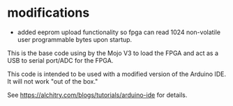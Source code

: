 # modifications 
- added eeprom upload functionality so fpga can read 1024 non-volatile user programmable bytes upon startup.

This is the base code using by the Mojo V3 to load the FPGA and act as a USB to serial port/ADC for the FPGA. 

This code is intended to be used with a modified version of the Arduino IDE. It will not work "out of the box."

See https://alchitry.com/blogs/tutorials/arduino-ide for details.
